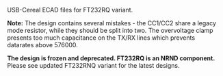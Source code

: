 USB-Cereal ECAD files for FT232RQ variant.

**Note:** The design contains several mistakes - the CC1/CC2 share a legacy mode resistor, while they should be split into two. The overvoltage clamp presents too much capacitance on the TX/RX lines which prevents datarates above 576000.

**The design is frozen and deprecated. FT232RQ is an NRND component.** Please see updated FT232RNQ variant for the latest designs.